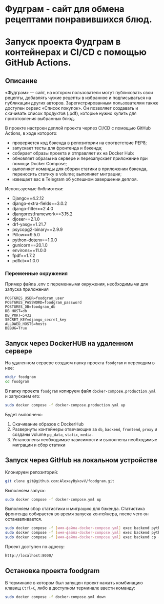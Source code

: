 # Фудграм - сайт для обмена рецептами понравившихся блюд.
# Запуск проекта Фудграм в контейнерах и CI/CD с помощью GitHub Actions.

## Описание

«Фудграм» — сайт, на котором пользователи могут публиковать свои рецепты, добавлять чужие рецепты в избранное и подписываться на публикации других авторов.
Зарегистрированным пользователям также доступен сервис «Список покупок». Он позволяет создавать и скачивать список продуктов (.pdf), которые нужно купить для приготовления выбранных блюд.

В проекте настроен деплой проекта черпез СI/CD с помощью GitHub Actions, в ходе которого:
- проверяется код бэкенда в репозитории на соответствие PEP8;
- запускает тесты для фронтенда и бэкенда;
- собирает образы проекта и отправляет их на Docker Hub:
- обновляет образы на сервере и перезапускает приложение при помощи Docker Compose;
- выполняет команды для сборки статики в приложении бэкенда, переносить статику в volume; выполняет миграции;
- извещает вас в Telegram об успешном завершении деплоя.

Используемые библиотеки:
- Django==4.2.12
- django-extra-fields==3.0.2
- django-filter==2.4.0
- djangorestframework==3.15.2
- djoser==2.1.0
- drf-yasg==1.21.7
- psycopg2-binary==2.9.9
- Pillow==9.5.0
- python-dotenv==1.0.0
- gunicorn==20.1.0
- environs==11.0.0
- fpdf==1.7.2
- pdfkit==1.0.0

### Переменные окружения

Пример файла .env c переменными окружения, необходимыми для запуска приложения
```
POSTGRES_USER=foodgram_user
POSTGRES_PASSWORD=foodgram_password
POSTGRES_DB=foodgram_db
DB_HOST=db
DB_PORT=5432
SECRET_KEY=django_secret_key
ALLOWED_HOSTS=hosts
DEBUG=True
```

## Запуск через DockerHUB на удаленном сервере

На удаленном сервере создаем папку проекта `foodgram` и переходим в нее:
```bash
mkdir foodgram
cd foodgram
```

В папку проекта `foodgram` копируем файл `docker-compose.production.yml` и запускаем его:
```bash
sudo docker compose -f docker-compose.production.yml up
```

Будет выполнено:
1. Скачивание образов с DockerHub
2. Развернуты контейнеры отвечающие за `db`, `backend`, `frontend`, `proxy` и созданы volume `pg_data`, `static`, `media`.
3. Установлены необходимые зависимости и выполнены необходимые миграции и сбор статики

## Запуск через GitHub на локальном устройстве

Клонируем репозиторий: 
```bash
git clone git@github.com:AlexeyBykovV/foodgram.git
```

Выполняем запуск:
```bash
sudo docker compose -f docker-compose.yml up
```

Выполняем сбор статистики и миграцию для бэкенда. Статистика фронтенда собирается во время запуска контейнера, после чего он останавливается. 
```bash
sudo docker compose -f [имя-файла-docker-compose.yml] exec backend python manage.py migrate
sudo docker compose -f [имя-файла-docker-compose.yml] exec backend python manage.py collectstatic
sudo docker compose -f [имя-файла-docker-compose.yml] exec backend cp -r /app/collected_static/. /static/static/
```

Проект доступен по адресу:
```bash
http://localhost:8000/
```

## Остановка проекта foodgram

В терминале в котором был запущен проект нажать комбинацию клавищ `Ctrl+С`, либо в доступном терминале ввести команду:
```bash
sudo docker compose -f docker-compose.yml down
```
